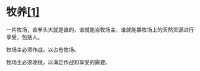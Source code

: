 # 牧养[[1]](./appendices/artificial-cowboy.md)

一片牧场，谁拳头大就是谁的，谁就能当牧场主，谁就能靠牧场上的天然资源进行享受，包括人。

牧场主必须作战，以占有牧场。

牧场主必须收税，以满足作战和享受的需要。
